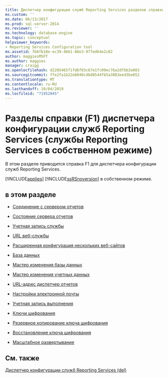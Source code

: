 ```yaml
---
title: Диспетчер конфигурации служб Reporting Services разделов справки F1 (собственный режим служб SSRS) | Документация Майкрософт
ms.custom: ''
ms.date: 06/13/2017
ms.prod: sql-server-2014
ms.reviewer: ''
ms.technology: database-engine
ms.topic: conceptual
helpviewer_keywords:
- Reporting Services Configuration tool
ms.assetid: 7b6fb18e-ec39-4661-88e3-977ed64e2c82
author: maggiesMSFT
ms.author: maggies
manager: craigg
ms.openlocfilehash: d2205465f1fd6f03c67e1fc09ec76a2dfbb2e083
ms.sourcegitcommit: ffe2fa1b22e6040cdbd8544fb5a3083eed3be852
ms.translationtype: MT
ms.contentlocale: ru-RU
ms.lasthandoff: 10/04/2019
ms.locfileid: "71952045"
---
```

# <a name="reporting-services-configuration-manager-f1-help-topics-ssrs-native-mode"></a>Разделы справки (F1) диспетчера конфигурации служб Reporting Services (службы Reporting Services в собственном режиме)
  В этом разделе приводится справка F1 для диспетчера конфигурации служб Reporting Services.  
  
 [!INCLUDE[applies](../../includes/applies-md.md)] [!INCLUDE[ssRSnoversion](../../includes/ssrsnoversion-md.md)] в собственном режиме.  
  
## <a name="in-this-section"></a>в этом разделе  
  
-   [Соединение с сервером отчетов](../../../2014/sql-server/install/connect-to-a-native-mode-report-server.md)  
  
-   [Состояние сервера отчетов](../../../2014/sql-server/install/report-server-status-ssrs-native-mode.md)  
  
-   [Учетная запись службы](../../../2014/sql-server/install/service-account-ssrs-native-mode.md)  
  
-   [URL веб-службы](../../../2014/sql-server/install/web-service-url-ssrs-native-mode.md)  
  
-   [Расширенная конфигурация нескольких веб-сайтов](../../../2014/sql-server/install/advanced-multiple-web-site-configuration-ssrs-native-mode.md)  
  
-   [База данных](../../../2014/sql-server/install/database-ssrs-native-mode.md)  
  
-   [Мастер изменения базы данных](../../../2014/sql-server/install/change-database-wizard-ssrs-native-mode.md)  
  
-   [Мастер изменения учетных данных](../../../2014/sql-server/install/change-credentials-wizard-ssrs-native-mode.md)  
  
-   [URL-адрес диспетчер отчетов](../../../2014/sql-server/install/report-manager-url-ssrs-native-mode.md)  
  
-   [Настройки электронной почты](../../reporting-services/install-windows/e-mail-settings-reporting-services-native-mode-configuration-manager.md)  
  
-   [Учетная запись выполнения](../../../2014/sql-server/install/execution-account-ssrs-native-mode.md)  
  
-   [Ключи шифрования](../../../2014/sql-server/install/encryption-keys-ssrs-native-mode.md)  
  
-   [Резервное копирование ключа шифрования](../../../2014/sql-server/install/backup-encryption-key-ssrs-native-mode.md)  
  
-   [Восстановление ключа шифрования](../../../2014/sql-server/install/restore-encryption-key-ssrs-native-mode.md)  
  
-   [Масштабное развертывание](../../../2014/sql-server/install/scale-out-deployment-native-mode-report-server.md)  
  
## <a name="see-also"></a>См. также  
 [Диспетчер конфигурации служб Reporting Services &#40;del&#41;](reporting-services-configuration-manager-native-mode.md)  
  
  
